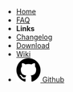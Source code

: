 <!-- docs/_sidebar.md -->

- [Home](/)
- [FAQ](faq.md)
- **Links**
- [Changelog](/)
- [Download](https://github.com/ChaosAwakens/chaosawakens.github.io/tree/main/resources/versions)
- [Wiki](https://github.com/ChaosAwakens/ChaosAwakens)
- [![](../resources/images/github.svg) Github](https://github.com/ChaosAwakens/ChaosAwakens)
